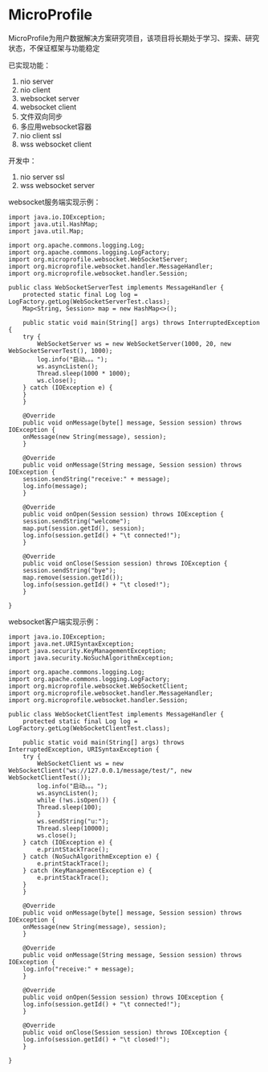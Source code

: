 # MicroProfile
MicroProfile为用户数据解决方案研究项目，该项目将长期处于学习、探索、研究状态，不保证框架与功能稳定

已实现功能：
1. nio server
1. nio client
1. websocket server
1. websocket client
1. 文件双向同步
1. 多应用websocket容器
1. nio client ssl
1. wss websocket client

开发中：

1. nio server ssl
1. wss websocket server

websocket服务端实现示例：


	import java.io.IOException;
	import java.util.HashMap;
	import java.util.Map;

	import org.apache.commons.logging.Log;
	import org.apache.commons.logging.LogFactory;
	import org.microprofile.websocket.WebSocketServer;
	import org.microprofile.websocket.handler.MessageHandler;
	import org.microprofile.websocket.handler.Session;

	public class WebSocketServerTest implements MessageHandler {
	    protected static final Log log = LogFactory.getLog(WebSocketServerTest.class);
	    Map<String, Session> map = new HashMap<>();

	    public static void main(String[] args) throws InterruptedException {
		try {
		    WebSocketServer ws = new WebSocketServer(1000, 20, new WebSocketServerTest(), 1000);
		    log.info("启动。。。");
		    ws.asyncListen();
		    Thread.sleep(1000 * 1000);
		    ws.close();
		} catch (IOException e) {
		}
	    }

	    @Override
	    public void onMessage(byte[] message, Session session) throws IOException {
		onMessage(new String(message), session);
	    }

	    @Override
	    public void onMessage(String message, Session session) throws IOException {
		session.sendString("receive:" + message);
		log.info(message);
	    }

	    @Override
	    public void onOpen(Session session) throws IOException {
		session.sendString("welcome");
		map.put(session.getId(), session);
		log.info(session.getId() + "\t connected!");
	    }

	    @Override
	    public void onClose(Session session) throws IOException {
		session.sendString("bye");
		map.remove(session.getId());
		log.info(session.getId() + "\t closed!");
	    }

	}


websocket客户端实现示例：


	import java.io.IOException;
	import java.net.URISyntaxException;
	import java.security.KeyManagementException;
	import java.security.NoSuchAlgorithmException;

	import org.apache.commons.logging.Log;
	import org.apache.commons.logging.LogFactory;
	import org.microprofile.websocket.WebSocketClient;
	import org.microprofile.websocket.handler.MessageHandler;
	import org.microprofile.websocket.handler.Session;

	public class WebSocketClientTest implements MessageHandler {
	    protected static final Log log = LogFactory.getLog(WebSocketClientTest.class);

	    public static void main(String[] args) throws InterruptedException, URISyntaxException {
		try {
		    WebSocketClient ws = new WebSocketClient("ws://127.0.0.1/message/test/", new WebSocketClientTest());
		    log.info("启动。。。");
		    ws.asyncListen();
		    while (!ws.isOpen()) {
			Thread.sleep(100);
		    }
		    ws.sendString("u:");
		    Thread.sleep(10000);
		    ws.close();
		} catch (IOException e) {
		    e.printStackTrace();
		} catch (NoSuchAlgorithmException e) {
		    e.printStackTrace();
		} catch (KeyManagementException e) {
		    e.printStackTrace();
		}
	    }

	    @Override
	    public void onMessage(byte[] message, Session session) throws IOException {
		onMessage(new String(message), session);
	    }

	    @Override
	    public void onMessage(String message, Session session) throws IOException {
		log.info("receive:" + message);
	    }

	    @Override
	    public void onOpen(Session session) throws IOException {
		log.info(session.getId() + "\t connected!");
	    }

	    @Override
	    public void onClose(Session session) throws IOException {
		log.info(session.getId() + "\t closed!");
	    }

	}